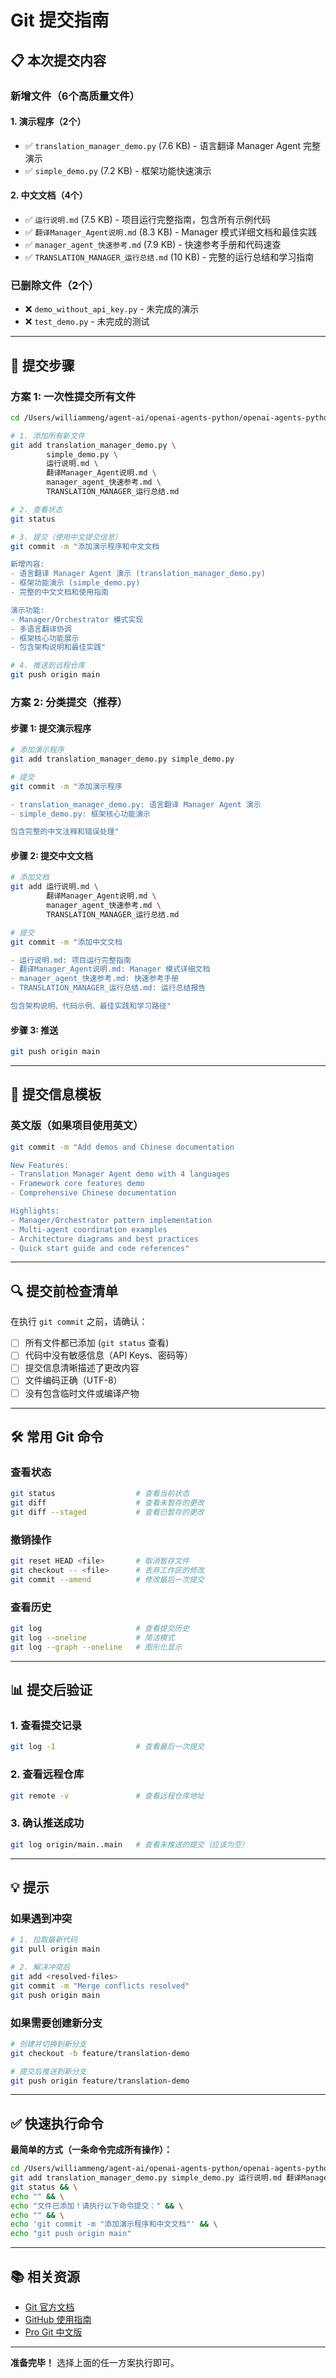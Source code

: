 # Git 提交指南

## 📋 本次提交内容

### 新增文件（6个高质量文件）

#### 1. 演示程序（2个）
- ✅ `translation_manager_demo.py` (7.6 KB) - 语言翻译 Manager Agent 完整演示
- ✅ `simple_demo.py` (7.2 KB) - 框架功能快速演示

#### 2. 中文文档（4个）
- ✅ `运行说明.md` (7.5 KB) - 项目运行完整指南，包含所有示例代码
- ✅ `翻译Manager_Agent说明.md` (8.3 KB) - Manager 模式详细文档和最佳实践
- ✅ `manager_agent_快速参考.md` (7.9 KB) - 快速参考手册和代码速查
- ✅ `TRANSLATION_MANAGER_运行总结.md` (10 KB) - 完整的运行总结和学习指南

### 已删除文件（2个）
- ❌ `demo_without_api_key.py` - 未完成的演示
- ❌ `test_demo.py` - 未完成的测试

---

## 🚀 提交步骤

### 方案 1: 一次性提交所有文件

```bash
cd /Users/williammeng/agent-ai/openai-agents-python/openai-agents-python

# 1. 添加所有新文件
git add translation_manager_demo.py \
        simple_demo.py \
        运行说明.md \
        翻译Manager_Agent说明.md \
        manager_agent_快速参考.md \
        TRANSLATION_MANAGER_运行总结.md

# 2. 查看状态
git status

# 3. 提交（使用中文提交信息）
git commit -m "添加演示程序和中文文档

新增内容:
- 语言翻译 Manager Agent 演示 (translation_manager_demo.py)
- 框架功能演示 (simple_demo.py)
- 完整的中文文档和使用指南

演示功能:
- Manager/Orchestrator 模式实现
- 多语言翻译协调
- 框架核心功能展示
- 包含架构说明和最佳实践"

# 4. 推送到远程仓库
git push origin main
```

### 方案 2: 分类提交（推荐）

#### 步骤 1: 提交演示程序
```bash
# 添加演示程序
git add translation_manager_demo.py simple_demo.py

# 提交
git commit -m "添加演示程序

- translation_manager_demo.py: 语言翻译 Manager Agent 演示
- simple_demo.py: 框架核心功能演示

包含完整的中文注释和错误处理"
```

#### 步骤 2: 提交中文文档
```bash
# 添加文档
git add 运行说明.md \
        翻译Manager_Agent说明.md \
        manager_agent_快速参考.md \
        TRANSLATION_MANAGER_运行总结.md

# 提交
git commit -m "添加中文文档

- 运行说明.md: 项目运行完整指南
- 翻译Manager_Agent说明.md: Manager 模式详细文档
- manager_agent_快速参考.md: 快速参考手册
- TRANSLATION_MANAGER_运行总结.md: 运行总结报告

包含架构说明、代码示例、最佳实践和学习路径"
```

#### 步骤 3: 推送
```bash
git push origin main
```

---

## 📝 提交信息模板

### 英文版（如果项目使用英文）
```bash
git commit -m "Add demos and Chinese documentation

New Features:
- Translation Manager Agent demo with 4 languages
- Framework core features demo
- Comprehensive Chinese documentation

Highlights:
- Manager/Orchestrator pattern implementation
- Multi-agent coordination examples
- Architecture diagrams and best practices
- Quick start guide and code references"
```

---

## 🔍 提交前检查清单

在执行 `git commit` 之前，请确认：

- [ ] 所有文件都已添加 (`git status` 查看)
- [ ] 代码中没有敏感信息（API Keys、密码等）
- [ ] 提交信息清晰描述了更改内容
- [ ] 文件编码正确（UTF-8）
- [ ] 没有包含临时文件或编译产物

---

## 🛠️ 常用 Git 命令

### 查看状态
```bash
git status                  # 查看当前状态
git diff                    # 查看未暂存的更改
git diff --staged           # 查看已暂存的更改
```

### 撤销操作
```bash
git reset HEAD <file>       # 取消暂存文件
git checkout -- <file>      # 丢弃工作区的修改
git commit --amend          # 修改最后一次提交
```

### 查看历史
```bash
git log                     # 查看提交历史
git log --oneline           # 简洁模式
git log --graph --oneline   # 图形化显示
```

---

## 📊 提交后验证

### 1. 查看提交记录
```bash
git log -1                  # 查看最后一次提交
```

### 2. 查看远程仓库
```bash
git remote -v               # 查看远程仓库地址
```

### 3. 确认推送成功
```bash
git log origin/main..main   # 查看未推送的提交（应该为空）
```

---

## 💡 提示

### 如果遇到冲突
```bash
# 1. 拉取最新代码
git pull origin main

# 2. 解决冲突后
git add <resolved-files>
git commit -m "Merge conflicts resolved"
git push origin main
```

### 如果需要创建新分支
```bash
# 创建并切换到新分支
git checkout -b feature/translation-demo

# 提交后推送到新分支
git push origin feature/translation-demo
```

---

## ✅ 快速执行命令

**最简单的方式（一条命令完成所有操作）：**

```bash
cd /Users/williammeng/agent-ai/openai-agents-python/openai-agents-python && \
git add translation_manager_demo.py simple_demo.py 运行说明.md 翻译Manager_Agent说明.md manager_agent_快速参考.md TRANSLATION_MANAGER_运行总结.md && \
git status && \
echo "" && \
echo "文件已添加！请执行以下命令提交：" && \
echo "" && \
echo 'git commit -m "添加演示程序和中文文档"' && \
echo "git push origin main"
```

---

## 📚 相关资源

- [Git 官方文档](https://git-scm.com/doc)
- [GitHub 使用指南](https://docs.github.com/cn)
- [Pro Git 中文版](https://git-scm.com/book/zh/v2)

---

**准备完毕！** 选择上面的任一方案执行即可。

